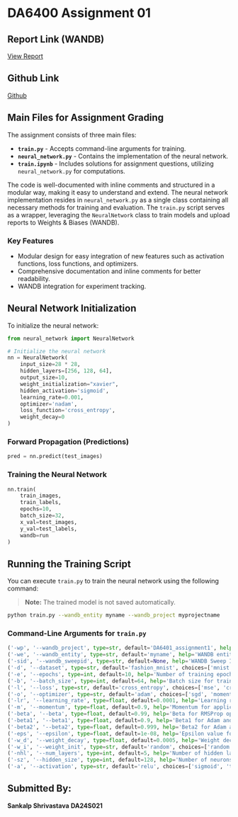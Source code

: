 # DA6400 Assignment 01

## Report Link (WANDB)
[View Report](https://wandb.ai/da24s021-indian-institute-of-technology-madras/DA6401_assignment1/reports/DA6401-Assignment-1---VmlldzoxMTgzOTA1OA?accessToken=6zt15mnsks7twgmqcfn83hgfkypuiphuh069f2ol759cjvf6wzcjex3nqsmzhu89)

## Github Link
[Github](https://github.com/Sankalp43/DL_Assignment_01)

## Main Files for Assignment Grading
The assignment consists of three main files:

- **`train.py`** - Accepts command-line arguments for training.
- **`neural_network.py`** - Contains the implementation of the neural network.
- **`train.ipynb`** - Includes solutions for assignment questions, utilizing `neural_network.py` for computations.

The code is well-documented with inline comments and structured in a modular way, making it easy to understand and extend. The neural network implementation resides in `neural_network.py` as a single class containing all necessary methods for training and evaluation. The `train.py` script serves as a wrapper, leveraging the `NeuralNetwork` class to train models and upload reports to Weights & Biases (WANDB).

### Key Features
- Modular design for easy integration of new features such as activation functions, loss functions, and optimizers.
- Comprehensive documentation and inline comments for better readability.
- WANDB integration for experiment tracking.

## Neural Network Initialization
To initialize the neural network:

```python
from neural_network import NeuralNetwork

# Initialize the neural network
nn = NeuralNetwork(
    input_size=28 * 28,
    hidden_layers=[256, 128, 64],
    output_size=10,
    weight_initialization="xavier",
    hidden_activation='sigmoid',
    learning_rate=0.001,
    optimizer='nadam',
    loss_function='cross_entropy',
    weight_decay=0
)
```

### Forward Propagation (Predictions)
```python
pred = nn.predict(test_images)
```

### Training the Neural Network
```python
nn.train(
    train_images,
    train_labels,
    epochs=10,
    batch_size=32,
    x_val=test_images,
    y_val=test_labels,
    wandb=run
)
```

## Running the Training Script
You can execute `train.py` to train the neural network using the following command:

> **Note:** The trained model is not saved automatically.

```bash
python train.py --wandb_entity myname --wandb_project myprojectname
```

### Command-Line Arguments for `train.py`

```python
('-wp', '--wandb_project', type=str, default='DA6401_assignment1', help='Project name for WANDB tracking')
('-we', '--wandb_entity', type=str, default='myname', help='WANDB entity for experiment tracking')
('-sid', '--wandb_sweepid', type=str, default=None, help='WANDB Sweep ID for logging sweep runs')
('-d', '--dataset', type=str, default='fashion_mnist', choices=['mnist', 'fashion_mnist'], help='Dataset selection')
('-e', '--epochs', type=int, default=10, help='Number of training epochs')
('-b', '--batch_size', type=int, default=64, help='Batch size for training')
('-l', '--loss', type=str, default='cross_entropy', choices=['mse', 'cross_entropy'], help='Loss function')
('-o', '--optimizer', type=str, default='adam', choices=['sgd', 'momentum', 'nesterov', 'rmsprop', 'adam', 'nadam'], help='Optimizer selection')
('-lr', '--learning_rate', type=float, default=0.0001, help='Learning rate')
('-m', '--momentum', type=float, default=0.9, help='Momentum for applicable optimizers')
('-beta', '--beta', type=float, default=0.99, help='Beta for RMSProp optimizer')
('-beta1', '--beta1', type=float, default=0.9, help='Beta1 for Adam and Nadam optimizers')
('-beta2', '--beta2', type=float, default=0.999, help='Beta2 for Adam and Nadam optimizers')
('-eps', '--epsilon', type=float, default=1e-08, help='Epsilon value for optimizers')
('-w_d', '--weight_decay', type=float, default=0.0005, help='Weight decay for regularization')
('-w_i', '--weight_init', type=str, default='random', choices=['random', 'xavier'], help='Weight initialization method')
('-nhl', '--num_layers', type=int, default=5, help='Number of hidden layers')
('-sz', '--hidden_size', type=int, default=128, help='Number of neurons in hidden layers')
('-a', '--activation', type=str, default='relu', choices=['sigmoid', 'tanh', 'relu'], help='Activation function')
```

## Submitted By:
**Sankalp Shrivastava**
**DA24S021**

